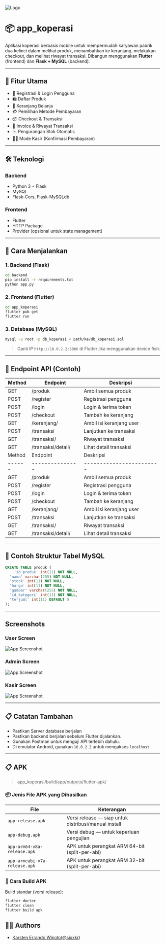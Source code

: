 ![Logo](Images/d770b724a7056c17745c998c8dfd6716.png)

# 📦 app_koperasi

Aplikasi koperasi berbasis mobile untuk mempermudah karyawan pabrik dua kelinci dalam melihat produk, menambahkan ke keranjang, melakukan checkout, dan melihat riwayat transaksi. Dibangun menggunakan **Flutter** (frontend) dan **Flask + MySQL** (backend).

---

## 📌 Fitur Utama

- 🔐 Registrasi & Login Pengguna
- 🛍️ Daftar Produk
- 🛒 Keranjang Belanja
- 💳 Pemilihan Metode Pembayaran
- 📦 Checkout & Transaksi
- 🧾 Invoice & Riwayat Transaksi
- 📉 Pengurangan Stok Otomatis
- 👨‍💼 Mode Kasir (Konfirmasi Pembayaran)

---

## 🛠️ Teknologi

### Backend

- Python 3 + Flask
- MySQL
- Flask-Cors, Flask-MySQLdb

### Frontend

- Flutter
- HTTP Package
- Provider (opsional untuk state management)

---

## 🚀 Cara Menjalankan

### 1. Backend (Flask)

```bash
cd backend
pip install -r requirements.txt
python app.py
```

### 2. Frontend (Flutter)

```bash
cd app_koperasi
flutter pub get
flutter run
```

### 3. Database (MySQL)

```bash
mysql -u root -p db_koperasi < path/ke/db_koperasi.sql
```

> Ganti IP `http://10.0.2.2:5000` di Flutter jika menggunakan device fisik

---

## 🧪 Endpoint API (Contoh)

| Method | Endpoint               | Deskripsi                |
| ------ | ---------------------- | ------------------------ |
| GET    | /produk                | Ambil semua produk       |
| POST   | /register              | Registrasi pengguna      |
| POST   | /login                 | Login & terima token     |
| POST   | /checkout              | Tambah ke keranjang      |
| GET    | /keranjang/<id>        | Ambil isi keranjang user |
| POST   | /transaksi             | Lanjutkan ke transaksi   |
| GET    | /transaksi/<id>        | Riwayat transaksi        |
| GET    | /transaksi/detail/<id> | Lihat detail transaksi   |
| Method | Endpoint               | Deskripsi                |
| ------ | ---------------        | ------------------------ |
| GET    | /produk                | Ambil semua produk       |
| POST   | /register              | Registrasi pengguna      |
| POST   | /login                 | Login & terima token     |
| POST   | /checkout              | Tambah ke keranjang      |
| GET    | /keranjang/<id>        | Ambil isi keranjang user |
| POST   | /transaksi             | Lanjutkan ke transaksi   |
| GET    | /transaksi/<id>        | Riwayat transaksi        |
| GET    | /transaksi/detail/<id> | Lihat detail transaksi   |

---

## 🧾 Contoh Struktur Tabel MySQL

```sql
CREATE TABLE produk (
    'id_produk' int(11) NOT NULL,
  'nama' varchar(255) NOT NULL,
  'stock' int(11) NOT NULL,
  'harga' int(11) NOT NULL,
  'gambar' varchar(255) NOT NULL,
  'id_kategori' int(11) NOT NULL,
  'terjual' int(11) DEFAULT 0
);
```

---

## Screenshots

### User Screen

![App Screenshot](Images/user.PNG)

### Admin Screen

![App Screenshot](Images/admin.PNG)

### Kasir Screen

![App Screenshot](Images/kasir.PNG)

---

## 📋 Catatan Tambahan

- Pastikan Server database berjalan
- Pastikan backend berjalan sebelum Flutter dijalankan.
- Gunakan Postman untuk menguji API terlebih dahulu.
- Di emulator Android, gunakan `10.0.2.2` untuk mengakses `localhost`.

---

## 📋 APK

> app_koperasi/build/app/outputs/flutter-apk/

### 📦 Jenis File APK yang Dihasilkan

| File                          | Keterangan                                           |
| ----------------------------- | ---------------------------------------------------- |
| `app-release.apk`             | Versi release — siap untuk distribusi/manual install |
| `app-debug.apk`               | Versi debug — untuk keperluan pengujian              |
| `app-arm64-v8a-release.apk`   | APK untuk perangkat ARM 64-bit (split-per-abi)       |
| `app-armeabi-v7a-release.apk` | APK untuk perangkat ARM 32-bit (split-per-abi)       |

### 🔧 Cara Build APK

Build standar (versi release):

```bash
flutter doctor
flutter clean
flutter build apk
```

## 👨‍💻 Authors

- [Karsten Errando Winoto(@sixxkr)](https://www.github.com/sixxkr)
